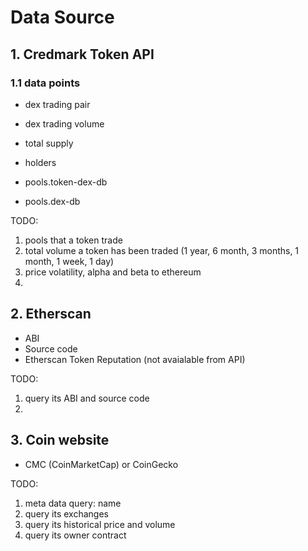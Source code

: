 # Data Source

## 1. Credmark Token API

### 1.1 data points

- dex trading pair
- dex trading volume
- total supply
- holders


- pools.token-dex-db
- pools.dex-db

TODO:
1. pools that a token trade
2. total volume a token has been traded (1 year, 6 month, 3 months, 1 month, 1 week, 1 day)
3. price volatility, alpha and beta to ethereum
4.

## 2. Etherscan

- ABI
- Source code
- Etherscan Token Reputation (not avaialable from API)

TODO:
1. query its ABI and source code
2.


## 3. Coin website

- CMC (CoinMarketCap) or CoinGecko

TODO:
1. meta data query: name
2. query its exchanges
3. query its historical price and volume
4. query its owner contract
